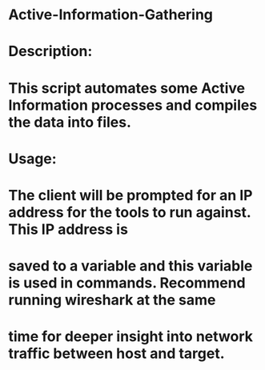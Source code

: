 # Active-Information-Gathering
# Description:
# This script automates some Active Information processes and compiles the data into files. 

# Usage:
# The client will be prompted for an IP address for the tools to run against. This IP address is
# saved to a variable and this variable is used in commands. Recommend running wireshark at the same 
# time for deeper insight into network traffic between host and target. 
